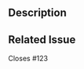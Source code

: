 <!--
  Thank you for your contribution 🙌

  Quick checklist:
  - Code added to the correct package, e.g. codecollection/snippets/strings/
  - File is named clearly and idiomatically
  - Unit test included in `src/test`
  - Updated the relevant `README.md` if applicable
-->

## Description
<!-- What does this PR do? What feature or snippet does it add, fix, or improve? -->

## Related Issue
<!-- If this PR closes or relates to an issue, add a reference like: -->
Closes #123

